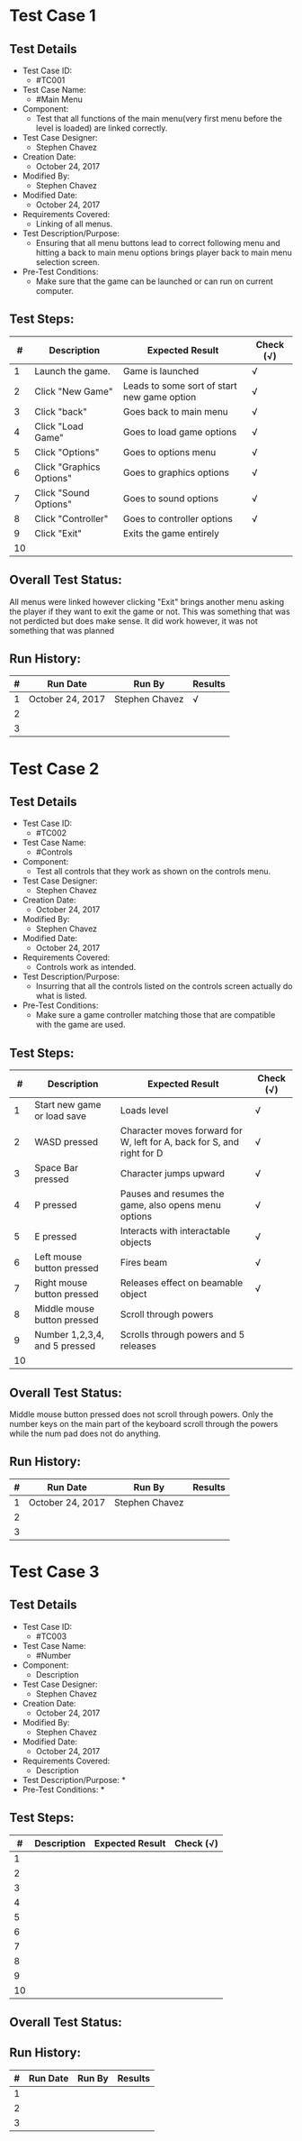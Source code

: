 # Test Case 1

## Test Details

* Test Case ID:
  * #TC001
* Test Case Name:
  * #Main Menu
* Component: 
  * Test that all functions of the main menu(very first menu before the level is loaded) are linked correctly.
* Test Case Designer:
  * Stephen Chavez
* Creation Date:
  * October 24, 2017
* Modified By:
  * Stephen Chavez
* Modified Date:
  * October 24, 2017
* Requirements Covered:
  * Linking of all menus.
* Test Description/Purpose:
  * Ensuring that all menu buttons lead to correct following menu and hitting a back to main menu options brings player back to main menu selection screen.
* Pre-Test Conditions:
  * Make sure that the game can be launched or can run on current computer.
## Test Steps: 
| # | Description | Expected Result | Check (√) |
| --- | --- | --- | --- |
| 1 | Launch the game.| Game is launched| √|			
| 2 | Click "New Game"| Leads to some sort of start new game option| √|			
| 3 | Click "back"| Goes back to main menu| √|			
| 4 | Click "Load Game"| Goes to load game options| √|			
| 5 | Click "Options"| Goes to options menu| √|			
| 6 | Click "Graphics Options"| Goes to graphics options| √|			
| 7 | Click "Sound Options"| Goes to sound options| √|			
| 8 | Click "Controller"| Goes to controller options| √|			
| 9 | Click "Exit"| Exits the game entirely| |			
| 10 | | | |			

## Overall Test Status:

All menus were linked however clicking "Exit" brings another menu asking the player if they want to exit the game or not. This was something that was not perdicted but does make sense. It did work however, it was not something that was planned

## Run History:
| # |	Run Date |	Run By |	Results |
| --- | --- | --- | --- |
| 1 | October 24, 2017| Stephen Chavez| √|			
| 2 | | | |			
| 3 | | | |			

# Test Case 2

## Test Details

* Test Case ID:
  * #TC002
* Test Case Name:
  * #Controls
* Component: 
  * Test all controls that they work as shown on the controls menu.
* Test Case Designer:
  * Stephen Chavez
* Creation Date:
  * October 24, 2017
* Modified By:
  * Stephen Chavez
* Modified Date:
  * October 24, 2017
* Requirements Covered:
  * Controls work as intended.
* Test Description/Purpose:
  * Insurring that all the controls listed on the controls screen actually do what is listed.
* Pre-Test Conditions:
  * Make sure a game controller matching those that are compatible with the game are used.
## Test Steps: 
| # | Description | Expected Result | Check (√) |
| --- | --- | --- | --- |
| 1 | Start new game or load save| Loads level| √|			
| 2 | WASD pressed| Character moves forward for W, left for A, back for S, and right for D| √|			
| 3 | Space Bar pressed| Character jumps upward| √|			
| 4 | P pressed| Pauses and resumes the game, also opens menu options| √|			
| 5 | E pressed| Interacts with interactable objects| √|			
| 6 | Left mouse button pressed| Fires beam| √|			
| 7 | Right mouse button pressed| Releases effect on beamable object| √|			
| 8 | Middle mouse button pressed| Scroll through powers| |			
| 9 | Number 1,2,3,4, and 5 pressed| Scrolls through powers and 5 releases| |			
| 10 | | | |			

## Overall Test Status:

Middle mouse button pressed does not scroll through powers. Only the number keys on the main part of the keyboard scroll through the powers while the num pad does not do anything.

## Run History:
| # |	Run Date |	Run By |	Results |
| --- | --- | --- | --- |
| 1 | October 24, 2017| Stephen Chavez| |			
| 2 | | | |			
| 3 | | | |			

# Test Case 3

## Test Details

* Test Case ID:
  * #TC003
* Test Case Name:
  * #Number
* Component: 
  * Description
* Test Case Designer:
  * Stephen Chavez
* Creation Date:
  * October 24, 2017
* Modified By:
  * Stephen Chavez
* Modified Date:
  * October 24, 2017
* Requirements Covered:
  * Description
* Test Description/Purpose:
  * 
* Pre-Test Conditions:
  * 
## Test Steps: 
| # | Description | Expected Result | Check (√) |
| --- | --- | --- | --- |
| 1 | | | |			
| 2 | | | |			
| 3 | | | |			
| 4 | | | |			
| 5 | | | |			
| 6 | | | |			
| 7 | | | |			
| 8 | | | |			
| 9 | | | |			
| 10 | | | |			

## Overall Test Status:



## Run History:
| # |	Run Date |	Run By |	Results |
| --- | --- | --- | --- |
| 1 | | | |			
| 2 | | | |			
| 3 | | | |			

